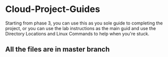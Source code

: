 # Cloud-Project-Guides

Starting from phase 3, you can use this as you sole guide to completing the project, or you can use the lab instructions as the main guid and use the Directory Locations and Linux Commands to help when you're stuck.

## All the files are in master branch
